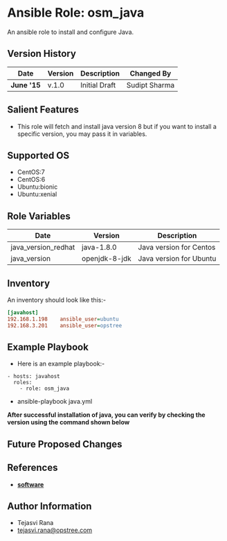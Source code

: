 Ansible Role: osm_java
=========

An ansible role to install and configure Java.

Version History
---------------

|**Date**| **Version**| **Description**| **Changed By** |
|----------|---------|---------------|-----------------|
|**June '15** | v.1.0 | Initial Draft | Sudipt Sharma |

Salient Features
----------------
* This role will fetch and install java version 8 but if you want to install a specific version, you may pass it in variables.

Supported OS
------------
  * CentOS:7
  * CentOS:6
  * Ubuntu:bionic
  * Ubuntu:xenial

Role Variables
--------------
|**Date**| **Version**| **Description**|
|--|--|--|
|java_version_redhat| java-1.8.0 | Java version for Centos|
|java_version | openjdk-8-jdk | Java version for Ubuntu | 

Inventory
----------
An inventory should look like this:-
```ini
[javahost]                 
192.168.1.198    ansible_user=ubuntu   
192.168.3.201    ansible_user=opstree 
```

Example Playbook
----------------
* Here is an example playbook:-
```
- hosts: javahost
  roles:
    - role: osm_java
```
* ansible-playbook java.yml

**After successful installation of java, you can verify by checking the version using the command shown below**


Future Proposed Changes
-----------------------

References
----------
- **[software](https://www.java.com/en/)**

Author Information
------------------

- Tejasvi Rana
- tejasvi.rana@opstree.com